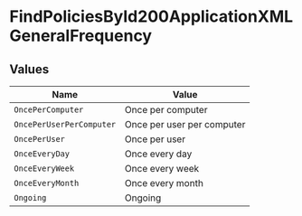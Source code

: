 # FindPoliciesById200ApplicationXMLGeneralFrequency


## Values

| Name                       | Value                      |
| -------------------------- | -------------------------- |
| `OncePerComputer`          | Once per computer          |
| `OncePerUserPerComputer`   | Once per user per computer |
| `OncePerUser`              | Once per user              |
| `OnceEveryDay`             | Once every day             |
| `OnceEveryWeek`            | Once every week            |
| `OnceEveryMonth`           | Once every month           |
| `Ongoing`                  | Ongoing                    |